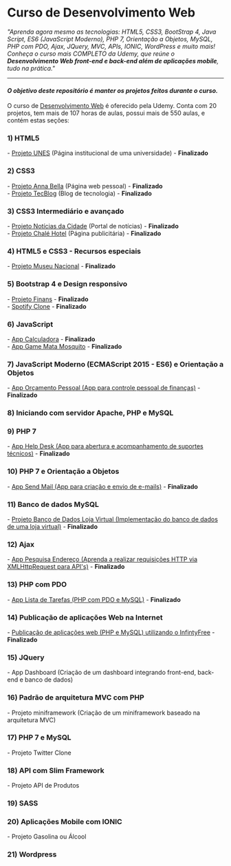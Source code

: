 ﻿# Curso de Desenvolvimento Web
<p align="left">
<em>"Aprenda agora mesmo as tecnologias: HTML5, CSS3, BootStrap 4, Java Script, ES6 (JavaScript Moderno), PHP 7, Orientação a Objetos, MySQL, PHP com PDO, Ajax, JQuery, MVC, APIs, IONIC, WordPress e muito mais!</em><br>
<em>Conheça o curso mais COMPLETO da Udemy, que reúne o <strong>Desenvolvimento Web front-end e back-end além de aplicações mobile</strong>, tudo na prática."</em>
</p>
<hr>
<h4><em>O objetivo deste repositório é manter os projetos feitos durante o curso.</em></h4>
O curso de <a href="https://www.udemy.com/web-completo/">Desenvolvimento Web</a> é oferecido pela Udemy. Conta com 20 projetos, tem mais de 107 horas de aulas, possui mais de 550 aulas, e contém estas seções:

<h3>1) HTML5</h3>
- <a href="https://ricardo-fo.github.io/projetos/UNES/">Projeto UNES</a> (Página institucional de uma universidade) - <strong>Finalizado</strong>

<h3>2) CSS3</h3>
- <a href="https://ricardo-fo.github.io/projetos/AnnaBella/">Projeto Anna Bella</a> (Página web pessoal) - <strong>Finalizado</strong><br>
- <a href="https://ricardo-fo.github.io/projetos/TecBlog/">Projeto TecBlog</a> (Blog de tecnologia) - <strong>Finalizado</strong>

<h3>3) CSS3 Intermediário e avançado</h3>
- <a href="https://ricardo-fo.github.io/projetos/Site-Noticias/">Projeto Notícias da Cidade</a> (Portal de notícias) -  <strong>Finalizado</strong><br>
- <a href="https://ricardo-fo.github.io/projetos/Chale-Hotel/">Projeto Chalé Hotel</a> (Página publicitária) - <strong>Finalizado</strong>

<h3>4) HTML5 e CSS3 - Recursos especiais</h3>
- <a href="https://ricardo-fo.github.io/projetos/Museu-Nacional/">Projeto Museu Nacional</a> - <strong>Finalizado</strong>

<h3>5) Bootstrap 4 e Design responsivo</h3>
- <a href="https://ricardo-fo.github.io/projetos/Finans/">Projeto Finans</a> - <strong>Finalizado</strong><br>
- <a href="https://ricardo-fo.github.io/projetos/Spotify/">Spotify Clone</a> - <strong>Finalizado</strong>

<h3>6) JavaScript</h3>
- <a href="https://ricardo-fo.github.io/projetos/Calculadora/">App Calculadora</a> - <strong>Finalizado</strong><br>
- <a href="https://ricardo-fo.github.io/projetos/Jogo-mata-mosquito/index.html">App Game Mata Mosquito</a> - <strong>Finalizado</strong>

<h3>7) JavaScript Moderno (ECMAScript 2015 - ES6) e Orientação a Objetos</h3>
- <a href="https://ricardo-fo.github.io/projetos/Orcamento-pessoal/index.html">App Orçamento Pessoal (App para controle pessoal de finanças)</a> - <strong>Finalizado</strong><br>

<h3>8) Iniciando com servidor Apache, PHP e MySQL</h3>

<h3>9) PHP 7</h3>
- <a href="https://github.com/ricardo-fo/cursos/tree/master/desenvolvimento-web/App_Help_Desk">App Help Desk (App para abertura e acompanhamento de suportes técnicos)</a> - <strong>Finalizado</strong><br>

<h3>10) PHP 7 e Orientação a Objetos</h3>
- <a href="https://github.com/ricardo-fo/cursos/tree/master/desenvolvimento-web/app_send_mail">App Send Mail (App para criação e envio de e-mails)</a> - <strong>Finalizado</strong><br>

<h3>11) Banco de dados MySQL</h3>
- <a href="#">Projeto Banco de Dados Loja Virtual (Implementação do banco de dados de uma loja virtual)</a> - <strong>Finalizado</strong><br>

<h3>12) Ajax</h3>
- <a href="https://ricardo-fo.github.io/projetos/pesquisa_endereco/">App Pesquisa Endereço (Aprenda a realizar requisições HTTP via XMLHttpRequest para API's)</a> - <strong>Finalizado</strong><br>

<h3>13) PHP com PDO</h3>
- <a href="http://lista-tarefas.epizy.com">App Lista de Tarefas (PHP com PDO e MySQL)</a> - <strong>Finalizado</strong><br>

<h3>14) Publicação de aplicações Web na Internet</h3>
- <a href="http://lista-tarefas.epizy.com">Publicação de aplicações web (PHP e MySQL) utilizando o InfintyFree</a> - <strong>Finalizado</strong><br>

<h3>15) JQuery</h3>
- App Dashboard (Criação de um dashboard integrando front-end, back-end e banco de dados)

<h3>16) Padrão de arquitetura MVC com PHP</h3>
- Projeto miniframework (Criação de um miniframework baseado na arquitetura MVC)

<h3>17) PHP 7 e MySQL</h3>
- Projeto Twitter Clone

<h3>18) API com Slim Framework</h3>
- Projeto API de Produtos

<h3>19) SASS</h3>

<h3>20) Aplicações Mobile com IONIC</h3>
- Projeto Gasolina ou Álcool

<h3>21) Wordpress</h3>
